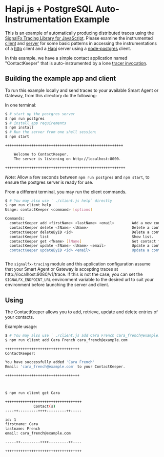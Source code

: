 # Hapi.js + PostgreSQL Auto-Instrumentation Example

This is an example of automatically producing distributed traces using the
[SignalFx Tracing Library for JavaScript](https://github.com/signalfx/signalfx-nodejs-tracing).
Please examine the instrumented [client](./client.js) and [server](./server.js) for
some basic patterns in accessing the instrumentations of a [http](https://nodejs.org/api/http.html)
client and a [Hapi](https://hapijs.com) server using a [node-postgres](https://github.com/brianc/node-postgres) client.

In this example, we have a simple contact application named
"ContactKeeper" that is auto-instrumented by a lone
[tracer invocation](./contactKeeper/tracer.js).

## Building the example app and client

To run this example locally and send traces to your available Smart Agent or Gateway,
 from this directory do the following:

In one terminal:
```bash
$ # start up the postgres server
$ npm run postgres
$ # install app requirements
$ npm install
$ # Run the server from one shell session:
$ npm start

++++++++++++++++++++++++++++++++++++++++++++++++++++++

    Welcome to ContactKeeper.
    The server is listening on http://localhost:8000.

+++++++++++++++++++++++++++++++++++++++++++++++++++++++

```
*Note:* Allow a few seconds between `npm run postgres` and `npm start`, to ensure the postgres server is ready for use.

From a different terminal, you may run the client commands.
```bash
$ # You may also use ` ./client.js help` directly
$ npm run client help
Usage: contactKeeper <command> [options]

Commands:
  contactKeeper add <firstName> <lastName> <email>        Add a new contact to your address book.
  contactKeeper delete <fName> <lName>                    Delete a contact.
  contactKeeper deleteByID <id>                           Delete a contact by ID.
  contactKeeper list                                      Show list.
  contactKeeper get <fName> [lName]                       Get contact from your ContactKeeper.
  contactKeeper update <fName> <lName> <email>            Update a contact's email.
  contactKeeper updateByID <id> <email>                   Update a contact's email by ID.



```

The `signalfx-tracing` module and this application configuration assume that your Smart Agent
or Gateway is accepting traces at http://localhost:9080/v1/trace.  If this is not the case,
you can set the `SIGNALFX_ENDPOINT_URL` environment variable to the desired url to suit your
environment before launching the server and client.

## Using

The ContactKeeper allows you to add, retrieve, update and delete entries of your contacts. 


Example usage:
```bash
$ # You may also use ` ./client.js add Cara French cara_french@example.com` directly
$ npm run client add Cara French cara_french@example.com

++++++++++++++++++++++++++++++++++
ContactKeeper: 

You have successfully added 'Cara French'
Email: 'cara_french@example.com' to your ContactKeeper.

++++++++++++++++++++++++++++++++++



$ npm run client get Cara

+++++++++++++++++++++++++++++++++++
             Contact(s)
----++---------++++---------++-----

id: 1
firstname: Cara
lastname: French
email: cara_french@example.com

-----++---------++++---------++----

+++++++++++++++++++++++++++++++++++




```
